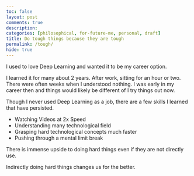 ```yaml
---
toc: false
layout: post
comments: true
description:
categories: [philosophical, for-future-me, personal, draft]
title: Do tough things because they are tough
permalink: /tough/
hide: true
---
```


I used to love Deep Learning and wanted it to be my career option.

I learned it for many about 2 years. After work, sitting for an hour or two. There were often weeks when I understood nothing. I was early in my career then and things would likely be different of I try things out now.

Though I never used Deep Learning as a job, there are a few skills I learned that have persisted.
- Watching Videos at 2x Speed
- Understanding many technological field
- Grasping hard technological concepts much faster
- Pushing through a mental limit break

There is immense upside to doing hard things even if they are not directly use.

Indirectly doing hard things changes us for the better.